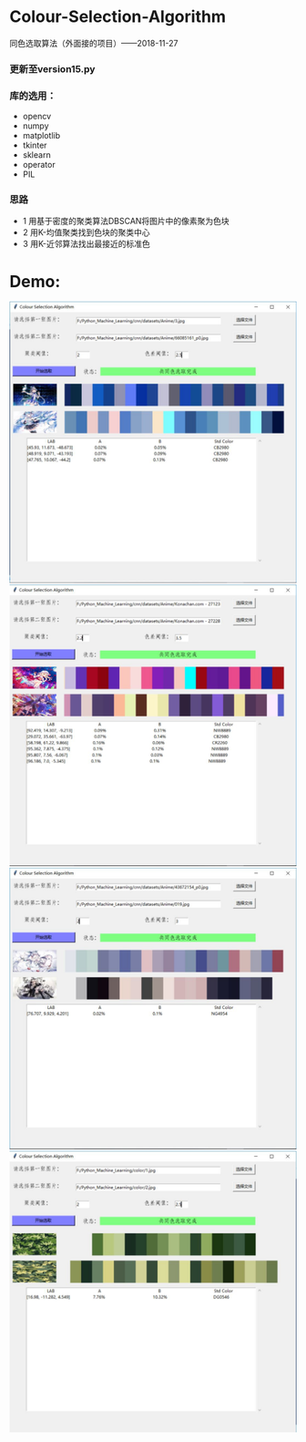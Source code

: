 # Colour-Selection-Algorithm
同色选取算法（外面接的项目）——2018-11-27
### 更新至version15.py
### 库的选用：
- opencv
- numpy
- matplotlib
- tkinter
- sklearn
- operator
- PIL
### 思路
- 1 用基于密度的聚类算法DBSCAN将图片中的像素聚为色块
- 2 用K-均值聚类找到色块的聚类中心
- 3 用K-近邻算法找出最接近的标准色
# Demo:
![](images/1.jpg)
![](images/2.jpg)
![](images/3.jpg)
![](images/4.jpg)
